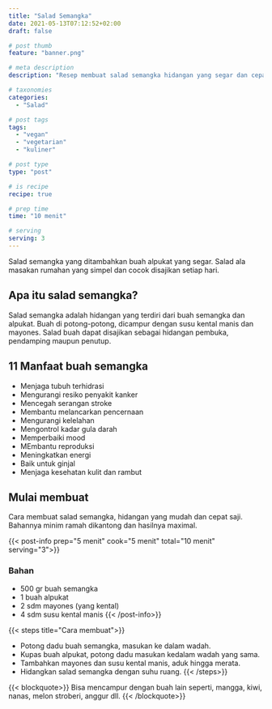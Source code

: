 ```yaml
---
title: "Salad Semangka"
date: 2021-05-13T07:12:52+02:00
draft: false

# post thumb
feature: "banner.png"

# meta description
description: "Resep membuat salad semangka hidangan yang segar dan cepat saji. Bahannya minim tapi hasilnya maximal dan ramah di kantong."

# taxonomies
categories:
  - "Salad"

# post tags
tags:
  - "vegan"
  - "vegetarian"
  - "kuliner"

# post type
type: "post"

# is recipe
recipe: true

# prep time
time: "10 menit"

# serving
serving: 3
---
```

Salad semangka yang ditambahkan buah alpukat yang segar. Salad ala masakan rumahan yang simpel dan cocok disajikan setiap hari.

## Apa itu salad semangka?

Salad semangka adalah hidangan yang terdiri dari buah semangka dan alpukat. Buah di potong-potong, dicampur dengan susu kental manis dan mayones. Salad buah dapat disajikan sebagai hidangan pembuka, pendamping maupun penutup.

## 11 Manfaat buah semangka

-   Menjaga tubuh terhidrasi
-   Mengurangi resiko penyakit kanker
-   Mencegah serangan stroke
-   Membantu melancarkan pencernaan
-   Mengurangi kelelahan
-   Mengontrol kadar gula darah
-   Memperbaiki mood
-   MEmbantu reproduksi
-   Meningkatkan energi
-   Baik untuk ginjal
-   Menjaga kesehatan kulit dan rambut

## Mulai membuat

Cara membuat salad semangka, hidangan yang mudah dan cepat saji. Bahannya minim ramah dikantong dan hasilnya maximal.

{{< post-info prep="5 menit" cook="5 menit" total="10 menit" serving="3">}}

### Bahan

-   500 gr buah semangka
-   1 buah alpukat
-   2 sdm mayones (yang kental)
-   4 sdm susu kental manis
{{< /post-info>}}

{{< steps title="Cara membuat">}}
-   Potong dadu buah semangka, masukan ke dalam wadah.
-   Kupas buah alpukat, potong dadu masukan kedalam wadah yang sama.
-   Tambahkan mayones dan susu kental manis, aduk hingga merata.
-   Hidangkan salad semangka dengan suhu ruang.
{{< /steps>}}

{{< blockquote>}}
Bisa mencampur dengan buah lain seperti, mangga, kiwi, nanas, melon stroberi, anggur dll.
{{< /blockquote>}}

